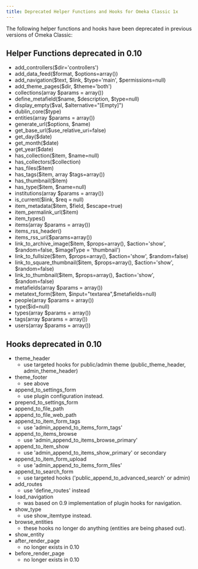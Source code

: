 ```yaml
---
title: Deprecated Helper Functions and Hooks for Omeka Classic 1x
---
```


The following helper functions and hooks have been deprecated in previous versions of Omeka Classic:

Helper Functions deprecated in 0.10 
----------------------------------------------------------------

-   add\_controllers(\$dir='controllers')
-   add\_data\_feed(\$format, \$options=array())
-   add\_navigation(\$text, \$link, \$type='main', \$permissions=null)
-   add\_theme\_pages(\$dir, \$theme='both')
-   collections(array \$params = array())
-   define\_metafield(\$name, \$description, \$type=null)
-   display\_empty(\$val, \$alternative="\[Empty\]")
-   dublin\_core(\$type)
-   entities(array \$params = array())
-   generate\_url(\$options, \$name)
-   get\_base\_url(\$use\_relative\_uri=false)
-   get\_day(\$date)
-   get\_month(\$date)
-   get\_year(\$date)
-   has\_collection(\$item, \$name=null)
-   has\_collectors(\$collection)
-   has\_files(\$item)
-   has\_tags(\$item, array \$tags=array())
-   has\_thumbnail(\$item)
-   has\_type(\$item, \$name=null)
-   institutions(array \$params = array())
-   is\_current(\$link, \$req = null)
-   item\_metadata(\$item, \$field, \$escape=true)
-   item\_permalink\_url(\$item)
-   item\_types()
-   items(array \$params = array())
-   items\_rss\_header()
-   items\_rss\_uri(\$params=array())
-   link\_to\_archive\_image(\$item, \$props=array(), \$action='show',
    \$random=false, \$imageType = 'thumbnail')
-   link\_to\_fullsize(\$item, \$props=array(),
    \$action='show', \$random=false)
-   link\_to\_square\_thumbnail(\$item, \$props=array(),
    \$action='show', \$random=false)
-   link\_to\_thumbnail(\$item, \$props=array(),
    \$action='show', \$random=false)
-   metafields(array \$params = array())
-   metatext\_form(\$item, \$input="textarea",\$metafields=null)
-   people(array \$params = array())
-   type(\$id=null)
-   types(array \$params = array())
-   tags(array \$params = array())
-   users(array \$params = array())

Hooks deprecated in 0.10 
----------------------------------------------------------------

-   theme\_header
    -   use targeted hooks for public/admin theme
        (public\_theme\_header, admin\_theme\_header)
-   theme\_footer
    -   see above
-   append\_to\_settings\_form
    -   use plugin configuration instead.
-   prepend\_to\_settings\_form
-   append\_to\_file\_path
-   append\_to\_file\_web\_path
-   append\_to\_item\_form\_tags
    -   use 'admin\_append\_to\_items\_form\_tags'
-   append\_to\_items\_browse
    -   use 'admin\_append\_to\_items\_browse\_primary'
-   append\_to\_item\_show
    -   use 'admin\_append\_to\_items\_show\_primary' or secondary
-   append\_to\_item\_form\_upload
    -   use 'admin\_append\_to\_items\_form\_files'
-   append\_to\_search\_form
    -   use targeted hooks ('public\_append\_to\_advanced\_search'
        or admin)
-   add\_routes
    -   use 'define\_routes' instead
-   load\_navigation
    -   was based on 0.9 implementation of plugin hooks for navigation.
-   show\_type
    -   use show\_itemtype instead.
-   browse\_entities
    -   these hooks no longer do anything (entities are being
        phased out).
-   show\_entity
-   after\_render\_page
    -   no longer exists in 0.10
-   before\_render\_page
    -   no longer exists in 0.10

